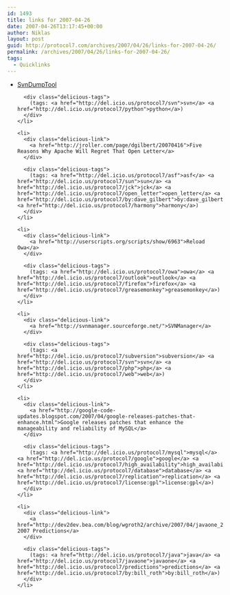```yaml
---
id: 1493
title: links for 2007-04-26
date: 2007-04-26T13:17:45+00:00
author: Niklas
layout: post
guid: http://protocol7.com/archives/2007/04/26/links-for-2007-04-26/
permalink: /archives/2007/04/26/links-for-2007-04-26/
tags:
  - Quicklinks
---
```

<div class='microid-b47cc1c52ad664dc443b45b540c3f5d553294eaa'>
  <ul class="delicious">
    <li>
      <div class="delicious-link">
        <a href="http://svn.borg.ch/svndumptool/">SvnDumpTool</a>
      </div>
      
      <div class="delicious-tags">
        (tags: <a href="http://del.icio.us/protocol7/svn">svn</a> <a href="http://del.icio.us/protocol7/python">python</a>)
      </div>
    </li>
    
    <li>
      <div class="delicious-link">
        <a href="http://jroller.com/page/dgilbert/20070416">Five Reasons Why Apache Will Regret That Open Letter</a>
      </div>
      
      <div class="delicious-tags">
        (tags: <a href="http://del.icio.us/protocol7/asf">asf</a> <a href="http://del.icio.us/protocol7/sun">sun</a> <a href="http://del.icio.us/protocol7/jck">jck</a> <a href="http://del.icio.us/protocol7/open_letter">open_letter</a> <a href="http://del.icio.us/protocol7/by:dave_gilbert">by:dave_gilbert</a> <a href="http://del.icio.us/protocol7/harmony">harmony</a>)
      </div>
    </li>
    
    <li>
      <div class="delicious-link">
        <a href="http://userscripts.org/scripts/show/6963">Reload Owa</a>
      </div>
      
      <div class="delicious-tags">
        (tags: <a href="http://del.icio.us/protocol7/owa">owa</a> <a href="http://del.icio.us/protocol7/outlook">outlook</a> <a href="http://del.icio.us/protocol7/firefox">firefox</a> <a href="http://del.icio.us/protocol7/greasemonkey">greasemonkey</a>)
      </div>
    </li>
    
    <li>
      <div class="delicious-link">
        <a href="http://svnmanager.sourceforge.net/">SVNManager</a>
      </div>
      
      <div class="delicious-tags">
        (tags: <a href="http://del.icio.us/protocol7/subversion">subversion</a> <a href="http://del.icio.us/protocol7/svn">svn</a> <a href="http://del.icio.us/protocol7/php">php</a> <a href="http://del.icio.us/protocol7/web">web</a>)
      </div>
    </li>
    
    <li>
      <div class="delicious-link">
        <a href="http://google-code-updates.blogspot.com/2007/04/google-releases-patches-that-enhance.html">Google releases patches that enhance the manageability and reliability of MySQL</a>
      </div>
      
      <div class="delicious-tags">
        (tags: <a href="http://del.icio.us/protocol7/mysql">mysql</a> <a href="http://del.icio.us/protocol7/google">google</a> <a href="http://del.icio.us/protocol7/high_availability">high_availability</a> <a href="http://del.icio.us/protocol7/database">database</a> <a href="http://del.icio.us/protocol7/replication">replication</a> <a href="http://del.icio.us/protocol7/license:gpl">license:gpl</a>)
      </div>
    </li>
    
    <li>
      <div class="delicious-link">
        <a href="http://dev2dev.bea.com/blog/wgroth2/archive/2007/04/javaone_2007_pr.html">JavaOne 2007 Predictions</a>
      </div>
      
      <div class="delicious-tags">
        (tags: <a href="http://del.icio.us/protocol7/java">java</a> <a href="http://del.icio.us/protocol7/javaone">javaone</a> <a href="http://del.icio.us/protocol7/predictions">predictions</a> <a href="http://del.icio.us/protocol7/by:bill_roth">by:bill_roth</a>)
      </div>
    </li>
  </ul>
</div>